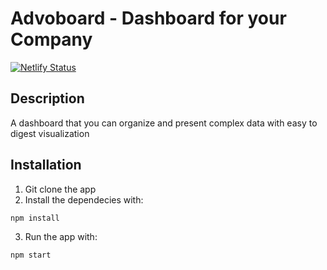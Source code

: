 # Advoboard - Dashboard for your Company

[![Netlify Status](https://api.netlify.com/api/v1/badges/74ae2fdb-9dee-42b3-86c9-e0f0198795c9/deploy-status)](https://app.netlify.com/sites/advoboard/deploys)



## Description

A dashboard that you can organize and present complex data with easy to digest visualization

## Installation

1. Git clone the app
2. Install the dependecies with:

```
npm install
```
3. Run the app with:
```
npm start
```
